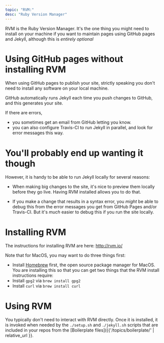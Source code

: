 ```yaml
---
topic: "RVM:"
desc: "Ruby Version Manager"
---
```


RVM is the Ruby Version Manager.  It's the one thing you might need
to install on your machine if you want to maintain pages using
GitHub pages and Jekyll, although this is *entirely optional*

# Using GitHub pages without installing RVM

When using GitHub pages to publish your site, strictly speaking
you don't need to install any software on your local machine.

GitHub automatically runs Jekyll each time you push changes to GitHub,
and this generates your site.

If there are errors,
* you sometimes get an email from GitHub letting you know.
* you can also configure Travis-CI to run Jekyll in parallel, and
   look for error messages this way.

# You'll probably end up wanting it though

However, it is handy to be able to run Jekyll locally for several reasons:

*  When making big changes to the site, it's nice to preview them locally
   before they go live.  Having RVM installed allows you to do that.

*  If you make a change that results in a syntax error, you *might* be able
   to debug this from the error messages you get from GitHub Pages and/or
   Travis-CI.  But it's *much* easier to debug this if you run the site
   locally.

# Installing RVM

The instructions for installing RVM are here: <http://rvm.io/>

Note that for MacOS, you may want to do three things first:

*  Install [Homebrew](https://brew.sh) first, the open source package
   manager for MacOS.  You are installing this so that you can get two
   things that the RVM install instructions require:
*  Install `gpg2` via `brew install gpg2`
*  Install `curl` via `brew install curl`

# Using RVM

You typically don't need to interact with RVM directly.  Once it is
installed, it is invoked when needed by the `./setup.sh` and
`./jekyll.sh` scripts that are included in your repos from the
[Boilerplate files]({{'/topics/boilerplate/' | relative_url }}.

